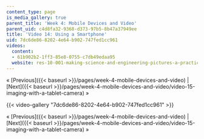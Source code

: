 ```yaml
---
content_type: page
is_media_gallery: true
parent_title: 'Week 4: Mobile Devices and Video'
parent_uid: c4d8fa32-9368-d373-97b5-8b47a37949ee
title: 'Video 14: Using a Smartphone'
uid: 7dc6de86-8202-4e64-b902-747fed1cc961
videos:
  content:
  - 61b902b2-1ff3-85e8-0755-c7db49edaa95
  website: res-10-001-making-science-and-engineering-pictures-a-practical-guide-to-presenting-your-work-spring-2016
---
```


« [Previous]({{< baseurl >}}/pages/week-4-mobile-devices-and-video) | [Next]({{< baseurl >}}/pages/week-4-mobile-devices-and-video/video-15-imaging-with-a-tablet-camera) »

{{< video-gallery "7dc6de86-8202-4e64-b902-747fed1cc961" >}}


« [Previous]({{< baseurl >}}/pages/week-4-mobile-devices-and-video) | [Next]({{< baseurl >}}/pages/week-4-mobile-devices-and-video/video-15-imaging-with-a-tablet-camera) »
